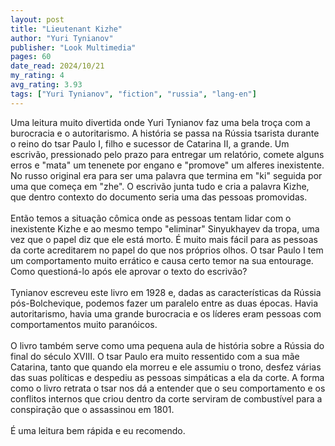 ```yaml
---
layout: post
title: "Lieutenant Kizhe"
author: "Yuri Tynianov"
publisher: "Look Multimedia"
pages: 60
date_read: 2024/10/21
my_rating: 4
avg_rating: 3.93
tags: ["Yuri Tynianov", "fiction", "russia", "lang-en"]
---
```


Uma leitura muito divertida onde Yuri Tynianov faz uma bela troça com a burocracia e o autoritarismo. A história se passa na Rússia tsarista durante o reino do tsar Paulo I, filho e sucessor de Catarina II, a grande. Um escrivão, pressionado pelo prazo para entregar um relatório, comete alguns erros e "mata" um tenenete por engano e "promove" um alferes inexistente. No russo original era para ser uma palavra que termina em "ki" seguida por uma que começa em "zhe". O escrivão junta tudo e cria a palavra Kizhe, que dentro contexto do documento seria uma das pessoas promovidas.<br/><br/>Então temos a situação cômica onde as pessoas tentam lidar com o inexistente Kizhe e ao mesmo tempo "eliminar" Sinyukhayev da tropa, uma vez que o papel diz que ele está morto. É muito mais fácil para as pessoas da corte acreditarem no papel do que nos próprios olhos. O tsar Paulo I tem um comportamento muito errático e causa certo temor na sua entourage. Como questioná-lo após ele aprovar o texto do escrivão?<br/><br/>Tynianov escreveu este livro em 1928 e, dadas as características da Rússia pós-Bolchevique, podemos fazer um paralelo entre as duas épocas. Havia autoritarismo, havia uma grande burocracia e os líderes eram pessoas com comportamentos muito paranóicos.<br/><br/>O livro também serve como uma pequena aula de história sobre a Rússia do final do século XVIII. O tsar Paulo era muito ressentido com a sua mãe Catarina, tanto que quando ela morreu e ele assumiu o trono, desfez várias das suas políticas e despediu as pessoas simpáticas a ela da corte. A forma como o livro retrata o tsar nos dá a entender que o seu comportamento e os conflitos internos que criou dentro da corte serviram de combustível para a conspiração que o assassinou em 1801.<br/><br/>É uma leitura bem rápida e eu recomendo.


